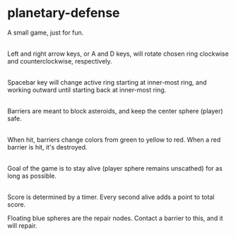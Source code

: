 # planetary-defense
A small game, just for fun.</br></br>

Left and right arrow keys, or A and D keys, will rotate chosen ring clockwise and counterclockwise, respectively.</br></br>

Spacebar key will change active ring starting at inner-most ring, and working outward until starting back at inner-most ring.</br></br>

Barriers are meant to block asteroids, and keep the center sphere (player) safe.</br></br>

When hit, barriers change colors from green to yellow to red. When a red barrier is hit, it's destroyed.</br></br>

Goal of the game is to stay alive (player sphere remains unscathed) for as long as possible.</br></br>

Score is determined by a timer. Every second alive adds a point to total score.

Floating blue spheres are the repair nodes. Contact a barrier to this, and it will repair.